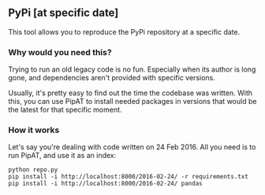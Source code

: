 ## PyPi [at specific date]

This tool allows you to reproduce the PyPi repository at a specific date.

### Why would you need this? 
Trying to run an old legacy code is no fun. Especially when its author is long gone, and dependencies aren't 
provided with specific versions.

Usually, it's pretty easy to find out the time the codebase was written. With this, you can use PipAT to install
needed packages in versions that would be the latest for that specific moment.

### How it works
Let's say you're dealing with code written on 24 Feb 2016. All you need is to run PipAT, and use it as an index:
```
python repo.py
pip install -i http://localhost:8000/2016-02-24/ -r requirements.txt
pip install -i http://localhost:8000/2016-02-24/ pandas

```
